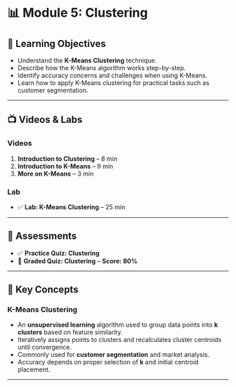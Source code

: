 # 📊 Module 5: Clustering

## 🎯 Learning Objectives
- Understand the **K-Means Clustering** technique.
- Describe how the K-Means algorithm works step-by-step.
- Identify accuracy concerns and challenges when using K-Means.
- Learn how to apply K-Means clustering for practical tasks such as customer segmentation.

---

## 📺 Videos & Labs

### Videos
1. **Introduction to Clustering** – 8 min  
2. **Introduction to K-Means** – 9 min  
3. **More on K-Means** – 3 min  

### Lab
- ✅ **Lab: K-Means Clustering** – 25 min  

---

## 🧪 Assessments
- ✅ **Practice Quiz: Clustering**  
- 🏅 **Graded Quiz: Clustering** – **Score: 80%**

---

## 📌 Key Concepts

### K-Means Clustering
- An **unsupervised learning** algorithm used to group data points into **k clusters** based on feature similarity.
- Iteratively assigns points to clusters and recalculates cluster centroids until convergence.
- Commonly used for **customer segmentation** and market analysis.
- Accuracy depends on proper selection of **k** and initial centroid placement.

---
